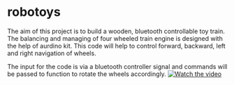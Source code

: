 # robotoys
The aim of this project is to build a wooden, bluetooth controllable toy train. The balancing and managing of four wheeled train engine is designed with the help of aurdino kit. 
This code will help to control forward, backward, left and right navigation of wheels. 

The input for the code is via a bluetooth controller signal and commands will be passed to function to rotate the wheels accordingly.
[![Watch the video](https://github.com/uday160386/robotoys/blob/master/images/wooden-to-train.jpeg)](https://youtu.be/3mcCuL9hx_4)
